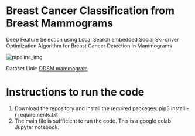 # Breast Cancer Classification from Breast Mammograms
Deep Feature Selection using Local Search embedded Social Ski-driver Optimization Algorithm for Breast Cancer Detection in Mammograms

![pipeline_img](https://user-images.githubusercontent.com/105972823/172033551-0df836f6-2f85-46dc-a3e4-c5fd6ed01a3e.png)



Dataset Link: [DDSM mammogram](https://www.kaggle.com/skooch/ddsm-mammography)



# Instructions to run the code

1. Download the repository and install the required packages:
    pip3 install -r requirements.txt
2. The main file is suffficient to run the code. This is a google colab Jupyter notebook.
